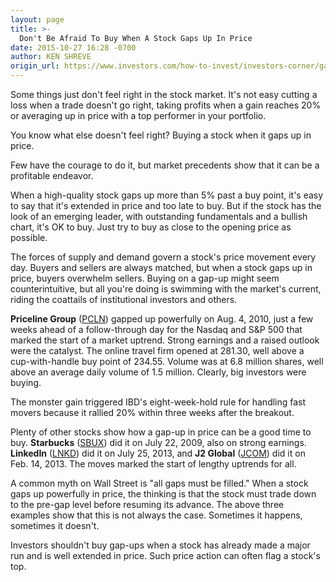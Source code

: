 ```yaml
---
layout: page
title: >-
  Don't Be Afraid To Buy When A Stock Gaps Up In Price
date: 2015-10-27 16:28 -0700
author: KEN SHREVE
origin_url: https://www.investors.com/how-to-invest/investors-corner/gap-up-in-price-reveals-strong-demand/
---
```


Some things just don't feel right in the stock market. It's not easy cutting a loss when a trade doesn't go right, taking profits when a gain reaches 20% or averaging up in price with a top performer in your portfolio.

You know what else doesn't feel right? Buying a stock when it gaps up in price.

Few have the courage to do it, but market precedents show that it can be a profitable endeavor.

When a high-quality stock gaps up more than 5% past a buy point, it's easy to say that it's extended in price and too late to buy. But if the stock has the look of an emerging leader, with outstanding fundamentals and a bullish chart, it's OK to buy. Just try to buy as close to the opening price as possible.

The forces of supply and demand govern a stock's price movement every day. Buyers and sellers are always matched, but when a stock gaps up in price, buyers overwhelm sellers. Buying on a gap-up might seem counterintuitive, but all you're doing is swimming with the market's current, riding the coattails of institutional investors and others.

**Priceline Group** ([PCLN](https://research.investors.com/quote.aspx?symbol=PCLN)) gapped up powerfully on Aug. 4, 2010, just a few weeks ahead of a follow-through day for the Nasdaq and S&P 500 that marked the start of a market uptrend. Strong earnings and a raised outlook were the catalyst. The online travel firm opened at 281.30, well above a cup-with-handle buy point of 234.55. Volume was at 6.8 million shares, well above an average daily volume of 1.5 million. Clearly, big investors were buying.

The monster gain triggered IBD's eight-week-hold rule for handling fast movers because it rallied 20% within three weeks after the breakout.

Plenty of other stocks show how a gap-up in price can be a good time to buy. **Starbucks** ([SBUX](https://research.investors.com/quote.aspx?symbol=SBUX)) did it on July 22, 2009, also on strong earnings. **LinkedIn** ([LNKD](https://research.investors.com/quote.aspx?symbol=LNKD)) did it on July 25, 2013, and **J2 Global** ([JCOM](https://research.investors.com/quote.aspx?symbol=JCOM)) did it on Feb. 14, 2013. The moves marked the start of lengthy uptrends for all.

A common myth on Wall Street is "all gaps must be filled." When a stock gaps up powerfully in price, the thinking is that the stock must trade down to the pre-gap level before resuming its advance. The above three examples show that this is not always the case. Sometimes it happens, sometimes it doesn't.

Investors shouldn't buy gap-ups when a stock has already made a major run and is well extended in price. Such price action can often flag a stock's top.
